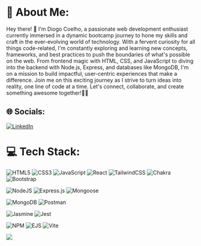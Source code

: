 # 💫 About Me:
Hey there! 👋 I'm Diogo Coelho, a passionate web development enthusiast currently immersed in a dynamic bootcamp journey to hone my skills and craft in the ever-evolving world of technology. With a fervent curiosity for all things code-related, I'm constantly exploring and learning new concepts, frameworks, and best practices to push the boundaries of what's possible on the web. From frontend magic with HTML, CSS, and JavaScript to diving into the backend with Node.js, Express, and databases like MongoDB, I'm on a mission to build impactful, user-centric experiences that make a difference. Join me on this exciting journey as I strive to turn ideas into reality, one line of code at a time. Let's connect, collaborate, and create something awesome together!🚀✨


## 🌐 Socials:
[![LinkedIn](https://img.shields.io/badge/LinkedIn-%230077B5.svg?logo=linkedin&logoColor=white)](https://www.linkedin.com/in/diogo-coelho-9360a9268/)

# 💻 Tech Stack:
![HTML5](https://img.shields.io/badge/html5-%23E34F26.svg?style=for-the-badge&logo=html5&logoColor=white)
![CSS3](https://img.shields.io/badge/css3-%231572B6.svg?style=for-the-badge&logo=css3&logoColor=white)
![JavaScript](https://img.shields.io/badge/javascript-%23323330.svg?style=for-the-badge&logo=javascript&logoColor=%23F7DF1E)
![React](https://img.shields.io/badge/react-%2320232a.svg?style=for-the-badge&logo=react&logoColor=%2361DAFB)
![TailwindCSS](https://img.shields.io/badge/tailwindcss-%2338B2AC.svg?style=for-the-badge&logo=tailwind-css&logoColor=white)
![Chakra](https://img.shields.io/badge/chakra-%234ED1C5.svg?style=for-the-badge&logo=chakraui&logoColor=white)
![Bootstrap](https://img.shields.io/badge/bootstrap-%23563D7C.svg?style=for-the-badge&logo=bootstrap&logoColor=white)

![NodeJS](https://img.shields.io/badge/node.js-6DA55F?style=for-the-badge&logo=node.js&logoColor=white)
![Express.js](https://img.shields.io/badge/express.js-%23404d59.svg?style=for-the-badge&logo=express&logoColor=%2361DAFB)
![Mongoose](https://img.shields.io/badge/mongoose-%23880000.svg?style=for-the-badge&logo=mongoose&logoColor=white)

![MongoDB](https://img.shields.io/badge/MongoDB-%234ea94b.svg?style=for-the-badge&logo=mongodb&logoColor=white)
![Postman](https://img.shields.io/badge/Postman-FF6C37?style=for-the-badge&logo=postman&logoColor=white)

![Jasmine](https://img.shields.io/badge/jasmine-%238A4182.svg?style=for-the-badge&logo=jasmine&logoColor=white)
![Jest](https://img.shields.io/badge/jest-%23C21325.svg?style=for-the-badge&logo=jest&logoColor=white)

![NPM](https://img.shields.io/badge/NPM-%23CB3837.svg?style=for-the-badge&logo=npm&logoColor=white)
![EJS](https://img.shields.io/badge/EJS-%23CB3837.svg?style=for-the-badge&logo=ejs&logoColor=white)
![Vite](https://img.shields.io/badge/vite-%23646CFF.svg?style=for-the-badge&logo=vite&logoColor=white)



[![](https://visitcount.itsvg.in/api?id=DiogoCoelho98&icon=0&color=2)](https://visitcount.itsvg.in)

<!-- Proudly created with GPRM ( https://gprm.itsvg.in ) -->
